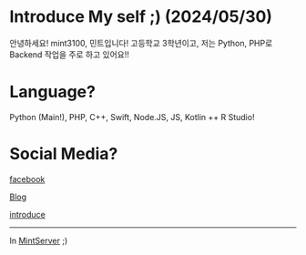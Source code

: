 # Introduce My self ;) (2024/05/30)

안녕하세요! mint3100, 민트입니다! 고등학교 3학년이고,
저는 Python, PHP로 Backend 작업을 주로 하고 있어요!!

# Language?
Python (Main!), PHP, C++, Swift, Node.JS, JS, Kotlin
++
R Studio!

# Social Media?
[facebook](https://www.facebook.com/profile.php?id=100072395130774)

[Blog](https://blog.mintserver.kr)

[introduce](https://hanafu.cat)



------------
In [MintServer](https://mintserver.kr/) ;)

